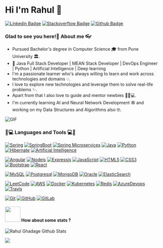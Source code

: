 
# Hi I'm Rahul 👋

[![Linkedin Badge](https://img.shields.io/badge/-Rahu_Ghadage-blue?style=flat&logo=Linkedin&logoColor=white&link=https://www.linkedin.com/in/rahul-ghadage-45a858134/)](https://www.linkedin.com/in/rahul-ghadage/)
[![Stackoverflow Badge](https://img.shields.io/badge/-Rahu_Ghadage-g?style=flat&logo=stackoverflow&logoColor=white&link=https://stackoverflow.com/users/8588060/rahul-ghadage)](https://stackoverflow.com/users/8588060/rahul-ghadage)
[![Github Badge](https://img.shields.io/badge/-Rahu_Ghadage-orange?style=flat&logo=github&logoColor=white&link=https://github.com/rahul-ghadge)](https://github.com/rahul-ghadge)


### Glad to see you here!🤩 About me 👓

- Pursued Bachelor's degree in Computer Science 🎓 from Pune University 🏛.
- 🎯 Java Full Stack Developer | MEAN Stack Developer | DevOps Engineer | Python | Artificial Intelligence | Deep learning  
- I'm a passionate learner who's always willing to learn and work across technologies and domains 💡.  
- I love to explore new technologies and leverage them to solve real-life problems ✨.
- Apart from that I also love to guide and mentor newbies 👨🏻💻.  
- I'm currently learning AI and Neural Network Development 🕸 and working on my Data Structures and Algorithms also 🤓.


<img align="center" alt="GIF" src="https://media.giphy.com/media/836HiJc7pgzy8iNXCn/giphy.gif" />



### 👨💻 Languages and Tools 💻👨
[![Spring](https://img.shields.io/badge/-Spring-g?style=flat&logo=spring&logoColor=white&link=https://github.com/rahul-ghadge)](https://github.com/rahul-ghadge) 
[![SpringBoot](https://img.shields.io/badge/-Springboot-black?style=flat&logo=spring&link=https://github.com/rahul-ghadge)](https://github.com/rahul-ghadge) 
[![Spring Microservices](https://img.shields.io/badge/-Spring_Microservices-g?style=flat&logo=spring&logoColor=white&link=https://github.com/rahul-ghadge)](https://github.com/rahul-ghadge) 
[![Java](https://img.shields.io/badge/Java-orange?style=flat&logo=java&logoColor=white&link=https://github.com/rahul-ghadge)](https://github.com/rahul-ghadge) 
[![Python](https://img.shields.io/badge/-Python-black?style=flat&logo=python&link=https://github.com/rahul-ghadge)](https://github.com/rahul-ghadge) 
[![Hibernate](https://img.shields.io/badge/-Hibernate-black?style=flat&logo=hibernate&link=https://github.com/rahul-ghadge)](https://github.com/rahul-ghadge) 
[![Artificial Intelligence](https://img.shields.io/badge/-Artificial_Intelligence-orange?style=flat&logo=ArtificialIntelligence&link=https://github.com/rahul-ghadge)](https://github.com/rahul-ghadge) 


[![Angular](https://img.shields.io/badge/-Angular-red?style=flat&logo=angular&link=https://github.com/rahul-ghadge)](https://github.com/rahul-ghadge) 
[![Nodejs](https://img.shields.io/badge/-NodeJS-black?style=flat&logo=Node.js&link=https://github.com/rahul-ghadge)](https://github.com/rahul-ghadge) 
[![Expressjs](https://img.shields.io/badge/-ExpressJS-black?style=flat&logo=Express.js&link=https://github.com/rahul-ghadge)](https://github.com/rahul-ghadge) 
[![JavaScript](https://img.shields.io/badge/-JavaScript-black?style=flat&logo=javascript&link=https://github.com/rahul-ghadge)](https://github.com/rahul-ghadge) 
[![HTML5](https://img.shields.io/badge/-HTML5-E34F26?style=flat&logo=html5&logoColor=white&link=https://github.com/rahul-ghadge)](https://github.com/rahul-ghadge) 
[![CSS3](https://img.shields.io/badge/-CSS3-1572B6?style=flat&logo=css3&link=https://github.com/rahul-ghadge)](https://github.com/rahul-ghadge) 
[![Bootstrap](https://img.shields.io/badge/-Bootstrap-563D7C?style=flat&logo=bootstrap&link=https://github.com/rahul-ghadge)](https://github.com/rahul-ghadge) 
[![React](https://img.shields.io/badge/-React-black?style=flat&logo=react&link=https://github.com/rahul-ghadge)](https://github.com/rahul-ghadge) 


[![MySQL](https://img.shields.io/badge/-MySQL-black?style=flat&logo=mysql&link=https://github.com/rahul-ghadge)](https://github.com/rahul-ghadge)
[![Postgresql](https://img.shields.io/badge/-PostgreSQL-blue?style=flat&logo=postgresql&link=https://github.com/rahul-ghadge)](https://github.com/rahul-ghadge)
[![MongoDB](https://img.shields.io/badge/-MongoDB-orange?style=flat&logo=mongodb&link=https://github.com/rahul-ghadge)](https://github.com/rahul-ghadge)
[![Oracle](https://img.shields.io/badge/-OracleDB-red?style=flat&logo=oracle&link=https://github.com/rahul-ghadge)](https://github.com/rahul-ghadge)
[![ElasticSearch](https://img.shields.io/badge/-ElasticSearch-olive?style=flat&logo=elasticsearch&link=https://github.com/rahul-ghadge)](https://github.com/rahul-ghadge)

  
[![LeetCode](https://img.shields.io/badge/-LeetCode-02569B?style=flat&logo=leetCode&link=https://github.com/rahul-ghadge)](https://github.com/rahul-ghadge)
[![AWS](https://img.shields.io/badge/-AWS-orange?style=flat&logo=aws&link=https://github.com/rahul-ghadge)](https://github.com/rahul-ghadge) 
[![Docker](https://img.shields.io/badge/-Docker-black?style=flat&logo=docker&link=https://github.com/rahul-ghadge)](https://github.com/rahul-ghadge) 
[![Kubernetes](https://img.shields.io/badge/-Kubernetes-blue?style=flat&logo=kubenetes&link=https://github.com/rahul-ghadge)](https://github.com/rahul-ghadge) 
[![Redis](https://img.shields.io/badge/-Redis-black?style=flat&logo=redis&link=https://github.com/rahul-ghadge)](https://github.com/rahul-ghadge) 
[![AzureDevops](https://img.shields.io/badge/-AzureDevops-0175C2?style=flat&logo=azureDevops&link=https://github.com/rahul-ghadge)](https://github.com/rahul-ghadge) 
[![Travis](https://img.shields.io/badge/-Travis-red?style=flat&logo=travis&link=https://github.com/rahul-ghadge)](https://github.com/rahul-ghadge) 


[![Git](https://img.shields.io/badge/-Git-black?style=flat&logo=git&link=https://github.com/rahul-ghadge)](https://github.com/rahul-ghadge) 
[![GitHub](https://img.shields.io/badge/-GitHub-181717?style=flat&logo=github&link=https://github.com/rahul-ghadge)](https://github.com/rahul-ghadge)
[![GitLab](https://img.shields.io/badge/-GitLab-181717?style=flat&logo=gitlab&link=https://github.com/rahul-ghadge)](https://gitlab.com/rahul-ghadge) 


#### <img src="https://media.giphy.com/media/VgCDAzcKvsR6OM0uWg/giphy.gif" width="50"> How about some stats ?
![Rahul Ghadage Github Stats](https://github-readme-stats.vercel.app/api?username=rahul-ghadge&count_private=true&show_icons=true&title_color=fff&icon_color=79ff97&text_color=9f9f9f&bg_color=151515)

<a href="https://github.com/rahul-ghadge">
  <img align="center" src="https://github-readme-stats.vercel.app/api/top-langs/?username=rahul-ghadge&theme=radical" />
</a>

<!--
<p align="center"> 
  Visitor count<br>
  <img src="https://profile-counter.glitch.me/rahul-ghadge/count.svg" />
</p>
-->

